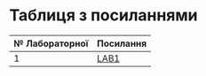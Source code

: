 # Таблиця з посиланнями
|№ Лабораторної|Посилання|
|---|---|
|1|[LAB1](https://github.com/miglasdima/Lab1.git)|
